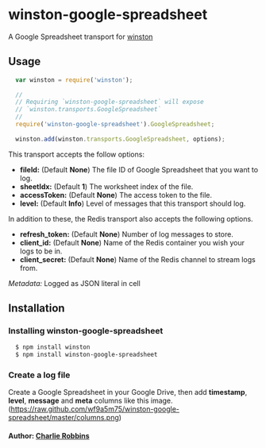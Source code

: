winston-google-spreadsheet
==========================

A Google Spreadsheet transport for [winston][0]

## Usage
``` js
  var winston = require('winston');
  
  //
  // Requiring `winston-google-spreadsheet` will expose 
  // `winston.transports.GoogleSpreadsheet`
  //
  require('winston-google-spreadsheet').GoogleSpreadsheet;
  
  winston.add(winston.transports.GoogleSpreadsheet, options);
```

This transport accepts the follow options:

* __fileId:__ (Default **None**) The file ID of Google Spreadsheet that you want to log.
* __sheetIdx:__ (Default **1**) The worksheet index of the file.
* __accessToken:__ (Default **None**) The access token to the file.
* __level:__ (Default **Info**) Level of messages that this transport should log.

In addition to these, the Redis transport also accepts the following options.

* __refresh_token:__ (Default **None**) Number of log messages to store.
* __client_id:__ (Default **None**) Name of the Redis container you wish your logs to be in.
* __client_secret:__ (Default **None**) Name of the Redis channel to stream logs from. 

*Metadata:* Logged as JSON literal in cell

## Installation

### Installing winston-google-spreadsheet

``` bash
  $ npm install winston
  $ npm install winston-google-spreadsheet
```

### Create a log file
Create a Google Spreadsheet in your Google Drive, then add __timestamp__, __level__, __message__ and __meta__ columns like this image.
(https://raw.github.com/wf9a5m75/winston-google-spreadsheet/master/columns.png)


#### Author: [Charlie Robbins](http://github.com/indexzero)

[0]: https://github.com/flatiron/winston